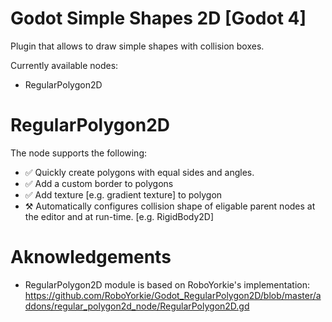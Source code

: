 # Godot Simple Shapes 2D [Godot 4]

Plugin that allows to draw simple shapes with collision boxes.  

Currently available nodes:
* RegularPolygon2D

# RegularPolygon2D
The node supports the following:

* ✅ Quickly create polygons with equal sides and angles.
* ✅ Add a custom border to polygons
* ✅ Add texture [e.g. gradient texture] to polygon
* ⚒️ Automatically configures collision shape of eligable parent nodes at the editor and at run-time. [e.g. RigidBody2D]

# Aknowledgements
* RegularPolygon2D module is based on RoboYorkie's implementation: https://github.com/RoboYorkie/Godot_RegularPolygon2D/blob/master/addons/regular_polygon2d_node/RegularPolygon2D.gd
